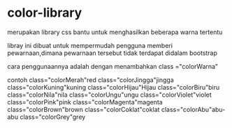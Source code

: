 # color-library

merupakan library css bantu untuk menghasilkan beberapa warna tertentu

libray ini dibuat untuk mempermudah pengguna memberi pewarnaan,dimana pewarnaan tersebut tidak terdapat didalam bootstrap

cara penggunaannya adalah dengan menambahkan class ="colorWarna"

contoh
  class="colorMerah"red
    class="colorJingga"jingga</div>
    class="colorKuning"kuning</div>
    class="colorHijau"Hijau</div>
    class="colorBiru"biru</div>
    class="colorNila"nila</div>
    class="colorUngu"ungu</div>
    class="colorViolet"violet</div>
    class="colorPink"pink</div>
    class="colorMagenta"magenta</div>
    class="colorBrown"brown</div>
    class="colorCoklat"coklat</div>
    class="colorAbu"abu-abu</div>
    class="colorGrey"grey</div>
